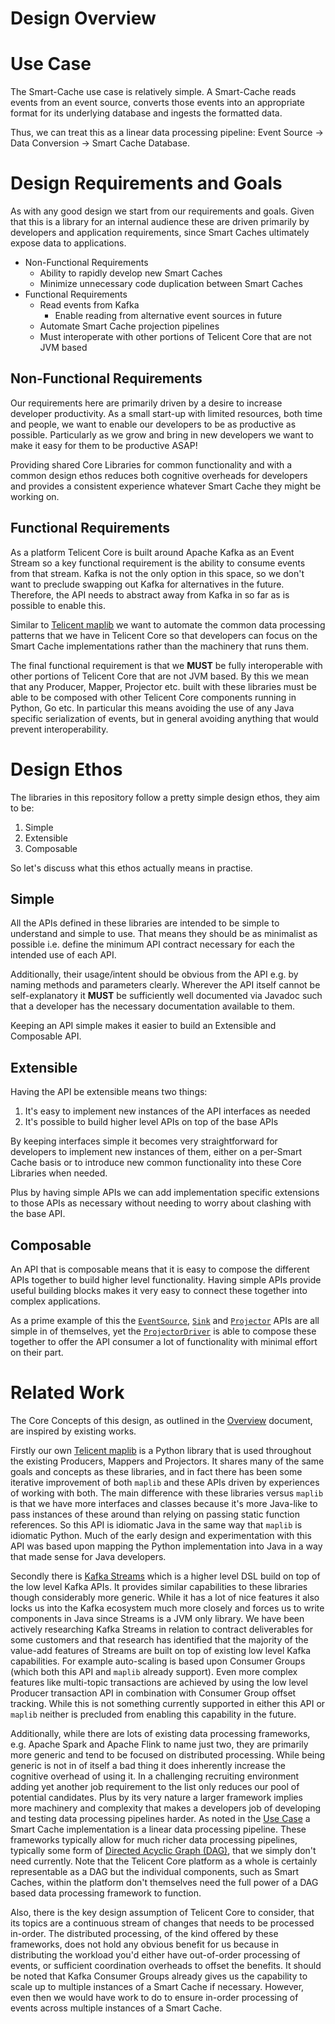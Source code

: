 # Design Overview

# Use Case

The Smart-Cache use case is relatively simple. A Smart-Cache reads events from an event source, converts those events
into an appropriate format for its underlying database and ingests the formatted data.

Thus, we can treat this as a linear data processing pipeline: Event Source -> Data Conversion -> Smart Cache
Database.

# Design Requirements and Goals

As with any good design we start from our requirements and goals. Given that this is a library for an internal audience
these are driven primarily by developers and application requirements, since Smart Caches ultimately expose data to
applications.

- Non-Functional Requirements
    - Ability to rapidly develop new Smart Caches
    - Minimize unnecessary code duplication between Smart Caches
- Functional Requirements
    - Read events from Kafka
        - Enable reading from alternative event sources in future
    - Automate Smart Cache projection pipelines
    - Must interoperate with other portions of Telicent Core that are not JVM based

## Non-Functional Requirements

Our requirements here are primarily driven by a desire to increase developer productivity. As a small start-up with
limited resources, both time and people, we want to enable our developers to be as productive as possible. Particularly
as we grow and bring in new developers we want to make it easy for them to be productive ASAP!

Providing shared Core Libraries for common functionality and with a common design ethos reduces both cognitive overheads
for developers and provides a consistent experience whatever Smart Cache they might be working on.

## Functional Requirements

As a platform Telicent Core is built around Apache Kafka as an Event Stream so a key functional requirement is the
ability to consume events from that stream. Kafka is not the only option in this space, so we don't want to preclude
swapping out Kafka for alternatives in the future. Therefore, the API needs to abstract away from Kafka in so far as is
possible to enable this.

Similar to [Telicent maplib][1] we want to automate the common data processing patterns that we have in Telicent Core so
that developers can focus on the Smart Cache implementations rather than the machinery that runs them.

The final functional requirement is that we **MUST** be fully interoperable with other portions of Telicent Core that
are not JVM based. By this we mean that any Producer, Mapper, Projector etc. built with these libraries must be able to
be composed with other Telicent Core components running in Python, Go etc. In particular this means avoiding the use of
any Java specific serialization of events, but in general avoiding anything that would prevent interoperability.

# Design Ethos

The libraries in this repository follow a pretty simple design ethos, they aim to be:

1. Simple
2. Extensible
3. Composable

So let's discuss what this ethos actually means in practise.

## Simple

All the APIs defined in these libraries are intended to be simple to understand and simple to use. That means they
should be as minimalist as possible i.e. define the minimum API contract necessary for each the intended use of each
API.

Additionally, their usage/intent should be obvious from the API e.g. by naming methods and parameters clearly. Wherever
the API itself cannot be self-explanatory it **MUST** be sufficiently well documented via Javadoc such that a developer
has the necessary documentation available to them.

Keeping an API simple makes it easier to build an Extensible and Composable API.

## Extensible

Having the API be extensible means two things:

1. It's easy to implement new instances of the API interfaces as needed
2. It's possible to build higher level APIs on top of the base APIs

By keeping interfaces simple it becomes very straightforward for developers to implement new instances of them, either
on a per-Smart Cache basis or to introduce new common functionality into these Core Libraries when needed.

Plus by having simple APIs we can add implementation specific extensions to those APIs as necessary without needing to
worry about clashing with the base API.

## Composable

An API that is composable means that it is easy to compose the different APIs together to build higher level
functionality. Having simple APIs provide useful building blocks makes it very easy to connect these together into
complex applications.

As a prime example of this the [`EventSource`](event-sources/index.md), [`Sink`](sinks/index.md) and
[`Projector`](projection/index.md) APIs are all simple in of themselves, yet the
[`ProjectorDriver`](projection/driver.md) is able to compose these together to offer the API consumer a lot of
functionality with minimal effort on their part.

# Related Work

The Core Concepts of this design, as outlined in the [Overview](index.md) document, are inspired by existing works.

Firstly our own [Telicent maplib][1] is a Python library that is used throughout the existing Producers, Mappers and
Projectors. It shares many of the same goals and concepts as these libraries, and in fact there has been some iterative
improvement of both `maplib` and these APIs driven by experiences of working with both. The main difference with these
libraries versus `maplib` is that we have more interfaces and classes because it's more Java-like to pass instances of
these around than relying on passing static function references. So this API is idiomatic Java in the same way that
`maplib` is idiomatic Python. Much of the early design and experimentation with this API was based upon mapping the
Python implementation into Java in a way that made sense for Java developers.

Secondly there is [Kafka Streams][2] which is a higher level DSL build on top of the low level Kafka APIs. It provides
similar capabilities to these libraries though considerably more generic. While it has a lot of nice features it also
locks us into the Kafka ecosystem much more closely and forces us to write components in Java since Streams is a JVM
only library. We have been actively researching Kafka Streams in relation to contract deliverables for some customers
and that research has identified that the majority of the value-add features of Streams are built on top of existing low
level Kafka capabilities. For example auto-scaling is based upon Consumer Groups (which both this API and `maplib`
already support). Even more complex features like multi-topic transactions are achieved by using the low level Producer
transaction API in combination with Consumer Group offset tracking. While this is not something currently supported in
either this API or `maplib` neither is precluded from enabling this capability in the future.

Additionally, while there are lots of existing data processing frameworks, e.g. Apache Spark and Apache Flink to name
just two, they are primarily more generic and tend to be focused on distributed processing. While being generic is not
in of itself a bad thing it does inherently increase the cognitive overhead of using it. In a challenging recruiting
environment adding yet another job requirement to the list only reduces our pool of potential candidates. Plus by its
very nature a larger framework implies more machinery and complexity that makes a developers job of developing and
testing data processing pipelines harder. As noted in the [Use Case](#use-case) a Smart Cache implementation is a linear
data processing pipeline. These frameworks typically allow for much richer data processing pipelines, typically some
form of [Directed Acyclic Graph (DAG)][3], that we simply don't need currently. Note that the Telicent Core platform as
a whole is certainly representable as a DAG but the individual components, such as Smart Caches, within the platform
don't themselves need the full power of a DAG based data processing framework to function.

Also, there is the key design assumption of Telicent Core to consider, that its topics are a continuous stream of
changes that needs to be processed in-order. The distributed processing, of the kind offered by these frameworks, does
not hold any obvious benefit for us because in distributing the workload you'd either have out-of-order processing of
events, or sufficient coordination overheads to offset the benefits. It should be noted that Kafka Consumer Groups
already gives us the capability to scale up to multiple instances of a Smart Cache if necessary. However, even then we
would have work to do to ensure in-order processing of events across multiple instances of a Smart Cache.


[1]: https://github.com/telicent-io/map-lib

[2]: https://kafka.apache.org/documentation/streams/

[3]: https://hazelcast.com/glossary/directed-acyclic-graph/